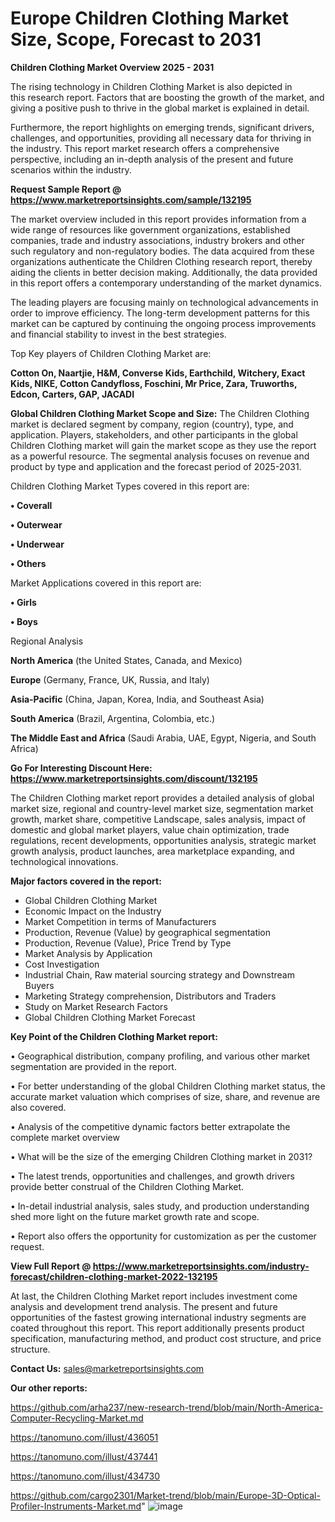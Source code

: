 # Europe Children Clothing Market Size, Scope, Forecast to 2031

<Strong> Children Clothing Market Overview 2025 - 2031</strong>

The rising technology in Children Clothing Market is also depicted in this research report. Factors that are boosting the growth of the market, and giving a positive push to thrive in the global market is explained in detail.

Furthermore, the report highlights on emerging trends, significant drivers, challenges, and opportunities, providing all necessary data for thriving in the industry. This report market research offers a comprehensive perspective, including an in-depth analysis of the present and future scenarios within the industry.

<strong>Request Sample Report @ <a href=https://www.marketreportsinsights.com/sample/132195>https://www.marketreportsinsights.com/sample/132195</a></strong>

The market overview included in this report provides information from a wide range of resources like government organizations, established companies, trade and industry associations, industry brokers and other such regulatory and non-regulatory bodies. The data acquired from these organizations authenticate the Children Clothing research report, thereby aiding the clients in better decision making. Additionally, the data provided in this report offers a contemporary understanding of the market dynamics.

The leading players are focusing mainly on technological advancements in order to improve efficiency. The long-term development patterns for this market can be captured by continuing the ongoing process improvements and financial stability to invest in the best strategies.

Top Key players of Children Clothing Market are:

<strong>Cotton On, Naartjie, H&M, Converse Kids, Earthchild, Witchery, Exact Kids, NIKE, Cotton Candyfloss, Foschini, Mr Price, Zara, Truworths, Edcon, Carters, GAP, JACADI</strong>

<strong><b>Global Children Clothing Market Scope and Size:</b></strong>
The Children Clothing market is declared segment by company, region (country), type, and application. Players, stakeholders, and other participants in the global Children Clothing market will gain the market scope as they use the report as a powerful resource. The segmental analysis focuses on revenue and product by type and application and the forecast period of 2025-2031.

Children Clothing Market Types covered in this report are:

<strong>• Coverall

• Outerwear

• Underwear

• Others</strong>

Market Applications covered in this report are:

<strong>• Girls

• Boys</strong> 

Regional Analysis

<strong>North America</strong> (the United States, Canada, and Mexico)

<strong>Europe</strong> (Germany, France, UK, Russia, and Italy)

<strong>Asia-Pacific</strong> (China, Japan, Korea, India, and Southeast Asia)

<strong>South America</strong> (Brazil, Argentina, Colombia, etc.)

<strong>The Middle East and Africa</strong> (Saudi Arabia, UAE, Egypt, Nigeria, and South Africa)

<strong>Go For Interesting Discount Here: <a href=https://www.marketreportsinsights.com/discount/132195>https://www.marketreportsinsights.com/discount/132195</a></strong>

The Children Clothing market report provides a detailed analysis of global market size, regional and country-level market size, segmentation market growth, market share, competitive Landscape, sales analysis, impact of domestic and global market players, value chain optimization, trade regulations, recent developments, opportunities analysis, strategic market growth analysis, product launches, area marketplace expanding, and technological innovations.

<strong><b>Major factors covered in the report:</b></strong>
<ul>
  <li>Global Children Clothing Market </li>
  <li>Economic Impact on the Industry</li>
  <li>Market Competition in terms of Manufacturers</li>
  <li>Production, Revenue (Value) by geographical segmentation</li>
  <li>Production, Revenue (Value), Price Trend by Type</li>
  <li>Market Analysis by Application</li>
  <li>Cost Investigation</li>
  <li>Industrial Chain, Raw material sourcing strategy and Downstream Buyers</li>
  <li>Marketing Strategy comprehension, Distributors and Traders</li>
  <li>Study on Market Research Factors</li>
  <li>Global Children Clothing Market Forecast</li>
</ul>

<strong><b>Key Point of the Children Clothing Market report:</b></strong>

• Geographical distribution, company profiling, and various other market segmentation are provided in the report.

• For better understanding of the global Children Clothing market status, the accurate market valuation which comprises of size, share, and revenue are also covered.

• Analysis of the competitive dynamic factors better extrapolate the complete market overview

• What will be the size of the emerging Children Clothing market in 2031?

• The latest trends, opportunities and challenges, and growth drivers provide better construal of the Children Clothing Market.

• In-detail industrial analysis, sales study, and production understanding shed more light on the future market growth rate and scope.

• Report also offers the opportunity for customization as per the customer request.

<strong><b>View Full Report @ <a href=https://www.marketreportsinsights.com/industry-forecast/children-clothing-market-2022-132195>https://www.marketreportsinsights.com/industry-forecast/children-clothing-market-2022-132195</a></b></strong>


At last, the Children Clothing Market report includes investment come analysis and development trend analysis. The present and future opportunities of the fastest growing international industry segments are coated throughout this report. This report additionally presents product specification, manufacturing method, and product cost structure, and price structure.

<strong>Contact Us:</strong>
sales@marketreportsinsights.com

<strong>Our other reports:</strong>

<a href=https://github.com/arha237/new-research-trend/blob/main/North-America-Computer-Recycling-Market.md>https://github.com/arha237/new-research-trend/blob/main/North-America-Computer-Recycling-Market.md</a>

<a href=https://tanomuno.com/illust/436051>https://tanomuno.com/illust/436051</a>

<a href=https://tanomuno.com/illust/437441>https://tanomuno.com/illust/437441</a>

<a href=https://tanomuno.com/illust/434730>https://tanomuno.com/illust/434730</a>

<a href=https://github.com/cargo2301/Market-trend/blob/main/Europe-3D-Optical-Profiler-Instruments-Market.md>https://github.com/cargo2301/Market-trend/blob/main/Europe-3D-Optical-Profiler-Instruments-Market.md</a>"
![image](https://github.com/user-attachments/assets/ac072a3e-0c60-4bc2-ba8b-cf0c62144496)
